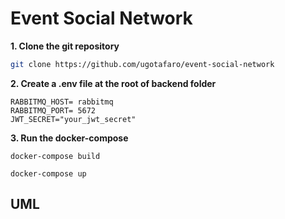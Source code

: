 # Event Social Network

**1. Clone the git repository**

```bash
git clone https://github.com/ugotafaro/event-social-network
```

**2. Create a .env file at the root of backend folder**
```
RABBITMQ_HOST= rabbitmq
RABBITMQ_PORT= 5672
JWT_SECRET="your_jwt_secret"
```

**3. Run the docker-compose**

```
docker-compose build
```

```
docker-compose up
```

## UML






